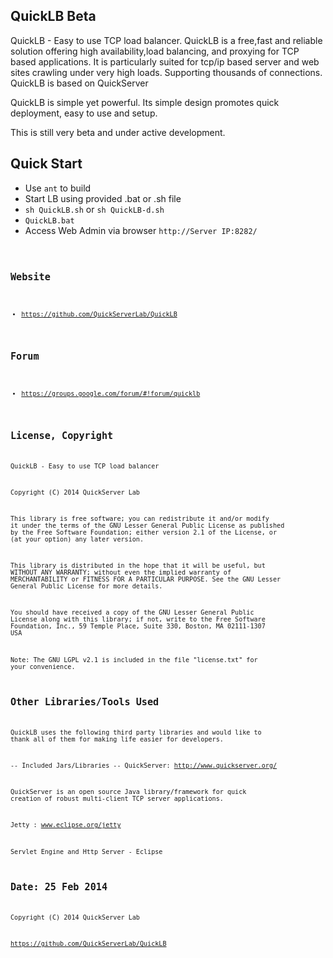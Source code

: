 
QuickLB Beta
------------
QuickLB - Easy to use TCP load balancer. QuickLB is a free,fast and reliable solution offering high availability,load balancing, and proxying for TCP based applications. It is particularly suited for tcp/ip based server and web sites crawling under very high loads. Supporting thousands of connections. QuickLB is based on QuickServer

QuickLB is simple yet powerful. Its simple design promotes quick deployment, easy to use and setup. 

This is still very beta and under active development.

Quick Start
------------
 * Use <code>ant</code> to build
 * Start LB using provided .bat or .sh file
  * <code>sh QuickLB.sh</code> or <code>sh QuickLB-d.sh</code>
  * <code>QuickLB.bat</code>
 * Access Web Admin via browser <code>http://Server IP:8282/<code>

Website
---------------------
 * https://github.com/QuickServerLab/QuickLB

Forum
---------------------
 * https://groups.google.com/forum/#!forum/quicklb

License, Copyright
---------------------
QuickLB - Easy to use TCP load balancer

Copyright (C) 2014 QuickServer Lab



This library is free software; you can redistribute it and/or
modify it under the terms of the GNU Lesser General Public
License as published by the Free Software Foundation; either
version 2.1 of the License, or (at your option) any later version.

This library is distributed in the hope that it will be useful,
but WITHOUT ANY WARRANTY; without even the implied warranty of
MERCHANTABILITY or FITNESS FOR A PARTICULAR PURPOSE. See the GNU
Lesser General Public License for more details.

You should have received a copy of the GNU Lesser General Public
License along with this library; if not, write to the Free Software
Foundation, Inc., 59 Temple Place, Suite 330, Boston, MA 02111-1307 USA

Note: The GNU LGPL v2.1 is included in the file "license.txt" for 
your convenience.


Other Libraries/Tools Used
--------------------------
QuickLB uses the following third party libraries and would like
to thank all of them for making life easier for developers.

-- Included Jars/Libraries --
QuickServer: http://www.quickserver.org/

 QuickServer is an open source Java library/framework for quick 
 creation of robust multi-client TCP server applications. 
 
Jetty : www.eclipse.org/jetty

 Servlet Engine and Http Server - Eclipse 


Date: 25 Feb 2014
---------------------

Copyright (C) 2014 QuickServer Lab

https://github.com/QuickServerLab/QuickLB
